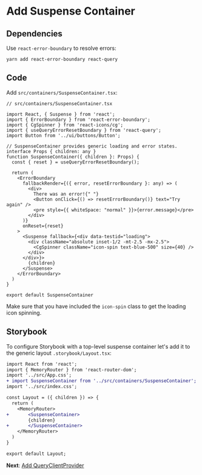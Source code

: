 # Add Suspense Container

## Dependencies

Use `react-error-boundary` to resolve errors:

```tsx
yarn add react-error-boundary react-query
```

## Code

Add `src/containers/SuspenseContainer.tsx`:

```tsx
// src/containers/SuspenseContainer.tsx

import React, { Suspense } from 'react';
import { ErrorBoundary } from 'react-error-boundary';
import { CgSpinner } from 'react-icons/cg';
import { useQueryErrorResetBoundary } from 'react-query';
import Button from '../ui/buttons/Button';

// SuspenseContainer provides generic loading and error states.
interface Props { children: any }
function SuspenseContainer({ children }: Props) {
  const { reset } = useQueryErrorResetBoundary();

  return (
    <ErrorBoundary
      fallbackRender={({ error, resetErrorBoundary }: any) => (
        <div>
          There was an error!{" "}
          <Button onClick={() => resetErrorBoundary()} text="Try again" />
          <pre style={{ whiteSpace: "normal" }}>{error.message}</pre>
        </div>
      )}
      onReset={reset}
    >
      <Suspense fallback={<div data-testid="loading">
        <div className="absolute inset-1/2 -mt-2.5 -mx-2.5">
          <CgSpinner className="icon-spin text-blue-500" size={40} />
        </div>
      </div>}>
        {children}
      </Suspense>
    </ErrorBoundary>
  )
}

export default SuspenseContainer

```

Make sure that you have included the `icon-spin` class to get the loading icon spinning.

## Storybook

To configure Storybook with a top-level suspense container let's add it to the generic layout `.storybook/Layout.tsx`:

```diff
import React from 'react';
import { MemoryRouter } from 'react-router-dom';
import '../src/App.css';
+ import SuspenseContainer from '../src/containers/SuspenseContainer';
import '../src/index.css';

const Layout = ({ children }) => {
  return (
    <MemoryRouter>
+       <SuspenseContainer>
        {children}
+       </SuspenseContainer>
    </MemoryRouter>
  )
}

export default Layout;
```

**Next**: [Add QueryClientProvider](2.add-query-client-provider.md)
